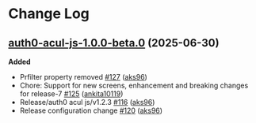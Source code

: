 # Change Log

## [auth0-acul-js-1.0.0-beta.0](https://github.com/auth0/universal-login/tree/auth0-acul-js-1.0.0-beta.0) (2025-06-30)

**Added**
- Prfilter property removed [\#127](https://github.com/auth0/universal-login/pull/127) ([aks96](https://github.com/aks96))
- Chore: Support for new screens, enhancement and breaking changes for release-7 [\#125](https://github.com/auth0/universal-login/pull/125) ([ankita10119](https://github.com/ankita10119))
- Release/auth0 acul js/v1.2.3 [\#116](https://github.com/auth0/universal-login/pull/116) ([aks96](https://github.com/aks96))
- Release configuration change [\#120](https://github.com/auth0/universal-login/pull/120) ([aks96](https://github.com/aks96))
